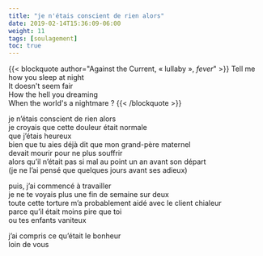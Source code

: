 ```yaml
---
title: "je n'étais conscient de rien alors"
date: 2019-02-14T15:36:09-06:00
weight: 11
tags: [soulagement]
toc: true
---
```


{{< blockquote author="Against the Current, « lullaby », *fever*" >}}
Tell me how you sleep at night  
It doesn't seem fair  
How the hell you dreaming  
When the world's a nightmare ?
{{< /blockquote >}}

je n’étais conscient de rien alors  
je croyais que cette douleur était normale  
que j’étais heureux  
bien que tu aies déjà dit que mon grand-père maternel  
devait mourir pour ne plus souffrir  
alors qu’il n’était pas si mal au point un an avant son départ  
(je ne l’ai pensé que quelques jours avant ses adieux)  

puis, j’ai commencé à travailler  
je ne te voyais plus une fin de semaine sur deux  
toute cette torture m’a probablement aidé avec le client chialeur  
parce qu’il était moins pire que toi  
ou tes enfants vaniteux  

j’ai compris ce qu’était le bonheur  
loin de vous 